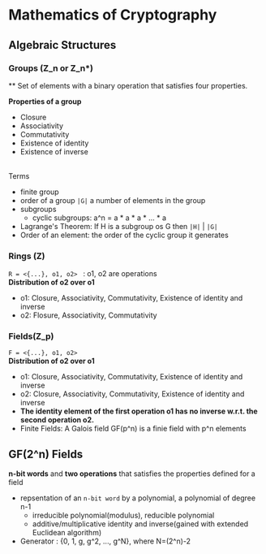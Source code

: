 # Mathematics of Cryptography

## Algebraic Structures
### Groups (Z_n or Z_n*)
** Set of elements with a binary operation that satisfies four properties.

**Properties of a group**
- Closure
- Associativity
- Commutativity
- Existence of identity
- Existence of inverse

<br>Terms
- finite group
- order of a group ```|G|``` a number of elements in the group
- subgroups
    - cyclic subgroups: a^n = a * a * a * ... * a
 - Lagrange's Theorem: If H is a subgroup os G then ```|H|``` | ```|G|```
 - Order of an element: the order of the cyclic group it generates

### Rings (Z)
```R = <{...}, o1, o2> ``` : o1, o2 are operations <br>
**Distribution of o2 over o1**
- o1: Closure, Associativity, Commutativity, Existence of identity and inverse
- o2: Flosure, Associativity, Commutativity

### Fields(Z_p)
```F = <{...}, o1, o2> ``` <br>
**Distribution of o2 over o1**
- o1: Closure, Associativity, Commutativity, Existence of identity and inverse
- o2: Closure, Associativity, Commutativity, Existence of identity and inverse
- **The identity element of the first operation o1 has no inverse w.r.t. the second operation o2.**
- Finite Fields: A Galois field GF(p^n) is a finie field with p^n elements
 
 
##  GF(2^n) Fields
**n-bit words** and **two operations** that satisfies the properties defined for a field
- repsentation of an ```n-bit word``` by a polynomial, a polynomial of degree n-1
    - irreducible polynomial(modulus), reducible polynomial
    - additive/multiplicative identity and inverse(gained with extended Euclidean algorithm)
- Generator : {0, 1, g, g^2, ..., g^N}, where N=(2^n)-2



